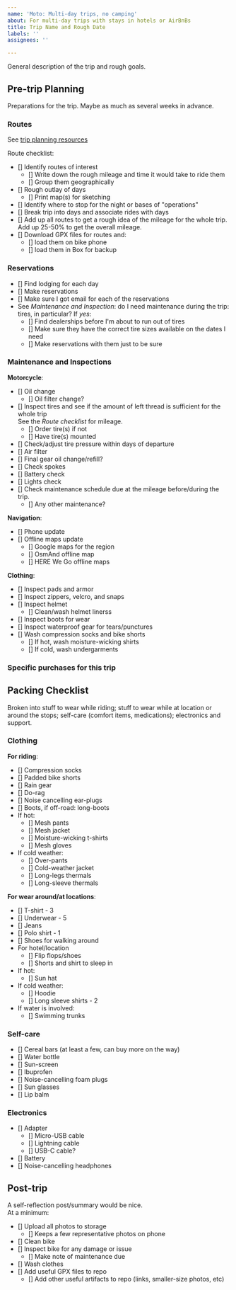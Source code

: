 ```yaml
---
name: 'Moto: Multi-day trips, no camping'
about: For multi-day trips with stays in hotels or AirBnBs
title: Trip Name and Rough Date
labels: ''
assignees: ''

---
```


General description of the trip and rough goals.

## Pre-trip Planning

Preparations for the trip. Maybe as much as several weeks in advance.  

### Routes

See [trip planning resources](https://github.com/philipmat/trips/trip-planning-resources.md)

Route checklist:

- [] Identify routes of interest
  - [] Write down the rough mileage and time it would take to ride them
  - [] Group them geographically
- [] Rough outlay of days
  - [] Print map(s) for sketching
- [] Identify where to stop for the night or bases of "operations"
- [] Break trip into days and associate rides with days
- [] Add up all routes to get a rough idea of the mileage for the whole trip. 
  Add up 25-50% to get the overall mileage.
- [] Download GPX files for routes and:
  - [] load them on bike phone
  - [] load them in Box for backup

### Reservations

- [] Find lodging for each day
- [] Make reservations
- [] Make sure I got email for each of the reservations
- See *Maintenance and Inspection*: do I need maintenance during the trip:
  tires, in particular? If *yes*:
  - [] Find dealerships before I'm about to run out of tires
  - [] Make sure they have the correct tire sizes available on the dates I need
  - [] Make reservations with them just to be sure

### Maintenance and Inspections

**Motorcycle**:

- [] Oil change
  - [] Oil filter change?
- [] Inspect tires and see if the amount of left thread is sufficient for the whole trip  
  See the *Route checklist* for mileage.
  - [] Order tire(s) if not
  - [] Have tire(s) mounted
- [] Check/adjust tire pressure within days of departure
- [] Air filter
- [] Final gear oil change/refill?
- [] Check spokes
- [] Battery check
- [] Lights check
- [] Check maintenance schedule due at the mileage before/during the trip.
  - [] Any other maintenance?

**Navigation**:

- [] Phone update
- [] Offline maps update
  - [] Google maps for the region
  - [] OsmAnd offline map
  - [] HERE We Go offline maps

**Clothing**:

- [] Inspect pads and armor
- [] Inspect zippers, velcro, and snaps
- [] Inspect helmet
  - [] Clean/wash helmet linerss
- [] Inspect boots for wear
- [] Inspect waterproof gear for tears/punctures
- [] Wash compression socks and bike shorts
  - [] If hot, wash moisture-wicking shirts
  - [] If cold, wash undergarments

### Specific purchases for this trip

## Packing Checklist

Broken into stuff to wear while riding;
stuff to wear while at location or around the stops;
self-care (comfort items, medications);
electronics and support.


### Clothing

**For riding**:

- [] Compression socks
- [] Padded bike shorts
- [] Rain gear
- [] Do-rag
- [] Noise cancelling ear-plugs
- [] Boots, if off-road: long-boots
- If hot:
  - [] Mesh pants
  - [] Mesh jacket
  - [] Moisture-wicking t-shirts
  - [] Mesh gloves
- If cold weather:
  - [] Over-pants
  - [] Cold-weather jacket
  - [] Long-legs thermals
  - [] Long-sleeve thermals

**For wear around/at locations**:

- [] T-shirt - 3
- [] Underwear - 5
- [] Jeans
- [] Polo shirt - 1
- [] Shoes for walking around
- For hotel/location
  - [] Flip flops/shoes
  - [] Shorts and shirt to sleep in
- If hot:
  - [] Sun hat
- If cold weather:
  - [] Hoodie
  - [] Long sleeve shirts - 2
- If water is involved:
  - [] Swimming trunks

### Self-care

- [] Cereal bars (at least a few, can buy more on the way)
- [] Water bottle
- [] Sun-screen
- [] Ibuprofen
- [] Noise-cancelling foam plugs
- [] Sun glasses
- [] Lip balm

### Electronics

- [] Adapter
  - [] Micro-USB cable
  - [] Lightning cable
  - [] USB-C cable?
- [] Battery
- [] Noise-cancelling headphones

## Post-trip

A self-reflection post/summary would be nice.  
At a minimum:

- [] Upload all photos to storage
  - [] Keeps a few representative photos on phone
- [] Clean bike
- [] Inspect bike for any damage or issue
  - [] Make note of maintenance due
- [] Wash clothes
- [] Add useful GPX files to repo
  - [] Add other useful artifacts to repo (links, smaller-size photos, etc)
